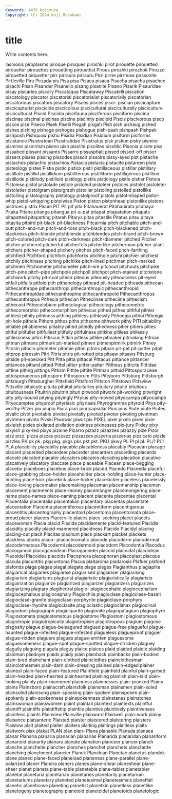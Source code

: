 ```yaml
---
Keywords: 4470 kojimura
Copyright: (C) 2024 Koji Murakami
---
```


# title

Write contents here.



lasmosis piroplasms piroque piroques piroshki pirot
pirouette pirouetted pirouetter pirouettes pirouetting pirouettist Pirous pirozhki pirozhok Pirozzo
pirquetted pirquetter pirr pirraura pirrauru Pirri pirrie pirrmaw pirssonite Pirtleville
Piru Pirzada pis Pisa pisa Pisaca pisaca Pisacha pisacha pisachee
pisachi Pisan Pisander Pisanello pisang pisanite Pisano Pisarik Pisauridae pisay
piscaries piscary Piscataqua Piscataway Piscatelli piscation piscatology piscator piscatorial piscatorialist
piscatorially piscatorian piscatorious piscators piscatory Pisces pisces pisci- piscian piscicapture
piscicapturist piscicide piscicolous piscicultural pisciculturally pisciculture pisciculturist Piscid Piscidia piscifauna
pisciferous pisciform piscina piscinae piscinal piscinas piscine piscinity piscioid Piscis
piscivorous pisco piscos pise Piseco Pisek Piselli Pisgah pisgah Pish
pish pishaug pished pishes pishing pishoge pishoges pishogue pish-pash pishpash
Pishpek pishposh Pishquow pishu Pisidia Pisidian Pisidium pisiform pisiforms pisistance
Pisistratean Pisistratidae Pisistratus pisk piskun pisky pismire pismires pismirism pismo
piso pisolite pisolites pisolitic Pisonia pisote piss pissabed pissant pissants
Pissarro pissasphalt pissed pissed-off pisser pissers pisses pissing pissodes pissoir
pissoirs pissy-eyed pist pistache pistaches pistachio pistachios Pistacia pistacia pistacite
pistareen piste pisteology pistes Pistia pistic pistick pistil pistillaceous pistillar
pistillary pistillate pistillid pistillidium pistilliferous pistilliform pistilligerous pistilline pistillode pistillody
pistilloid pistilogy pistils pistiology pistle pistler Pistoia Pistoiese pistol pistolade
pistole pistoled pistoleer pistoles pistolet pistoleter pistoletier pistolgram pistolgraph pistolier
pistoling pistolled pistollike pistolling pistolography pistology pistolproof pistols pistol-shaped pistol-whip
pistol-whipping pistolwise Piston piston pistonhead pistonlike pistons pistrices pistrix Pisum
PIT Pit pit pita Pitahauerat Pitahauirata pitahaya Pitaka Pitana pitanga
pitangua pit-a-pat pitapat pitapatation pitapats pitapatted pitapatting pitarah Pitarys pitas
pitastile Pitatus pitau pitaya pitayita pitbird pit-black pit-blackness Pitcairnia pitch
pitchable pitch-and-putt pitch-and-run pitch-and-toss pitch-black pitch-blackened pitch-blackness pitch-blende pitchblende pitchblendes
pitch-brand pitch-brown pitch-colored pitch-dark pitch-darkness pitch-diameter pitched Pitcher pitcher pitchered
pitcherful pitcherfuls pitcherlike pitcherman pitcher-plant pitchers pitcher-shaped pitchery pitches pitch-faced
pitch-farthing pitchfield Pitchford pitchfork pitchforks pitchhole pitchi pitchier pitchiest pitchily
pitchiness pitching pitchlike pitch-lined pitchman pitch-marked pitchmen Pitchometer pitchometer pitch-ore
pitchout pitchouts pitchpike pitch-pine pitch-pipe pitchpole pitchpoll pitchpot pitch-stained pitchstone
pitchwork pitchy pit-coal piteira piteous piteously piteousness pit-eyed pitfall pitfalls
pitfold pith pithanology pithead pit-headed pitheads pithecan pithecanthrope pithecanthropi pithecanthropic
pithecanthropid Pithecanthropidae pithecanthropine pithecanthropoid Pithecanthropus pithecanthropus Pithecia pithecian Pitheciinae pitheciine
pithecism pithecoid Pithecolobium pithecological pithecology pithecometric pithecomorphic pithecomorphism pithecus pithed
pithes pithful pithier pithiest pithily pithiness pithing pithless pithlessly Pithoegia
pithoi Pithoigia pit-hole pithole Pithom pithos piths pithsome pithwork pithy
PITI pitiability pitiable pitiableness pitiably pitied pitiedly pitiedness pitier pitiers
pities pitiful pitifuller pitifullest pitifully pitifulness pitikins pitiless pitilessly pitilessness
pitirri Pitiscus Pitkin pitless pitlike pitmaker pitmaking Pitman pitman pitmans
pitmark pit-marked pitmen pitmenpitmirk pitmirk Pitney Pitocin pitocin pitometer pitomie
piton pitons pitpan pit-pat pit-patter pitpit pitprop pitressin Pitri Pitris
pitris pit-rotted pits pitsaw pitsaws Pitsburg pitside pit-specked Pitt Pitta
pitta pittacal Pittacus pittance pittancer pittances pittard pitted Pittel pitter
pitter-patter Pittheus pitticite Pittidae pittine pitting pittings Pittism Pittite pittite
Pittman pittoid Pittosporaceae pittosporaceous pittospore Pittosporum Pitts Pittsboro Pittsburg Pittsburgh
pittsburgh Pittsburgher Pittsfield Pittsford Pittston Pittstown Pittsview Pittsville pituicyte pituita
pituital pituitaries pituitary pituite pituitous pituitousness Pituitrin pituitrin pituri pitwood
pitwork pit-working pitwright pity pity-bound pitying pityingly Pitylus pity-moved pityocampa
pityocampe Pityocamptes pityproof pityriasic pityriasis Pityrogramma pityroid Pitys pity-worthy Pitzer
piu piupiu Piura piuri piuricapsular Pius pius Piute piute Piutes
pivalic pivot pivotable pivotal pivotally pivoted pivoter pivoting pivotman pivotmen
pivots Pivski Piwowar piwut pix PIXEL pixel pixels pixes pixie
pixieish pixies pixilated pixilation pixiness pixinesses pix-jury Pixley pixy pixyish
pixy-led pixys pizaine Pizarro pizazz pizazzes pizazzy pize Pizor pizz
pizz. pizza pizzas pizzazz pizzazzes pizzeria pizzerias pizzicato pizzle pizzles
PK pk pk. pkg pkg. pkgs pks pkt pkt. PKU
pkwy PL Pl pl pl. PL/1 PL1 PLA placability placabilty
placable placableness placably Placaean placage placard placarded placardeer placarder placarders
placarding placards placate placated placater placaters placates placating placation placative
placatively placatory placcate place placeable Placean place-begging placebo placeboes placebos
place-brick placed Placedo Placeeda placeful place-grabbing place-holder placeholder place-holding place-hunter
place-hunting place-kick placekick place-kicker placekicker placeless placelessly place-loving placemaker placemaking
placeman placemanship placemen placement placements place-money placemonger placemongering place-name place-names
place-naming placent placenta placentae placental Placentalia placentalia placentalian placentary placentas
placentate placentation Placentia placentiferous placentiform placentigerous placentitis placentography placentoid placentoma
placentomata place-proud placer placers Placerville places place-seeking placet placets placewoman
Placia placid Placida placidamente placid-featured Placidia placidity placidly placid-mannered placidness
Placido Placidyl placing placing-out placit Placitas placitum plack plackart placket
plackets plackless placks placo- placochromatic placode placoderm placodermal placodermatous Placodermi
placodermoid placodont Placodontia Placodus placoganoid placoganoidean Placoganoidei placoid placoidal placoidean
Placoidei Placoides placoids Placophora placophoran placoplast placque placula placuntitis placuntoma
Placus pladaroma pladarosis Plafker plafond plafonds plaga plagae plagal plagate
plage plages Plagianthus plagiaplite plagiarical plagiaries plagiarise plagiarised plagiariser plagiarising
plagiarism plagiarisms plagiarist plagiaristic plagiaristically plagiarists plagiarization plagiarize plagiarized plagiarizer
plagiarizers plagiarizes plagiarizing plagiary plagihedral plagio- plagiocephalic plagiocephalism plagiocephalous plagiocephaly
Plagiochila plagioclase plagioclase-basalt plagioclase-granite plagioclase-porphyrite plagioclase-porphyry plagioclase-rhyolite plagioclasite plagioclastic plagioclimax
plagioclinal plagiodont plagiograph plagioliparite plagionite plagiopatagium plagiophyre Plagiostomata plagiostomatous plagiostome
Plagiostomi plagiostomous plagiotropic plagiotropically plagiotropism plagiotropous plagium plagose plagosity plague
plague-beleagured plagued plague-free plagueful plague-haunted plague-infected plague-infested plagueless plagueproof plaguer
plague-ridden plaguers plagues plague-smitten plaguesome plaguesomeness plague-spot plague-spotted plague-stricken plaguey
plaguily plaguing plagula plaguy plaice plaices plaid plaided plaidie plaiding
plaidman plaidoyer plaids plaidy plain plainback plainbacks plain-bodied plain-bred plainchant
plain-clothed plainclothes plainclothesman plainclothesmen plain-darn plain-dressing plained plain-edged plainer plainest
plain-faced plain-featured Plainfield plainfield plainful plain-garbed plain-headed plain-hearted plainhearted plaining
plainish plain-laid plain-looking plainly plain-mannered plainness plainnesses plain-pranked Plains plains
Plainsboro plainscraft plainsfolk plainsman plainsmen plain-soled plainsoled plainsong plain-speaking plain-spoken
plainspoken plain-spokenly plain-spokenness plainspokenness plainstanes plainstones plainswoman plainswomen plaint plaintail
plaintext plaintexts plaintful plaintiff plaintiffs plaintiffship plaintile plaintive plaintively plaintiveness
plaintless plaints Plainview Plainville plainward Plainwell plain-work plainy plaisance plaisanterie
Plaisted plaister plaistered plaistering plaisters Plaistow plait plaited plaiter plaiters
plaiting plaitings plaitless plaits plaitwork plak plakat PLAN plan plan-
Plana planable Planada planaea planar Planaria planaria planarian planarias Planarida
planaridan planariform planarioid planarity planaru planate planation planceer plancer planch
planche plancheite plancher planches planchet planchets planchette planching planchment plancier
Planck Planckian Planctae planctus plandok plane planed plane-faced planeload planeness
plane-parallel plane-polarized planer Planera planers planes plane-shear planeshear plane-sheer planet
planeta plane-table planetable plane-tabler planetabler planetal planetaria planetarian planetaries planetarily
planetarium planetariums planetary planeted planetesimal planetesimals planetfall planetic planeticose planeting
planetist planetkin planetless planetlike planetogeny planetography planetoid planetoidal planetoids planetologic
